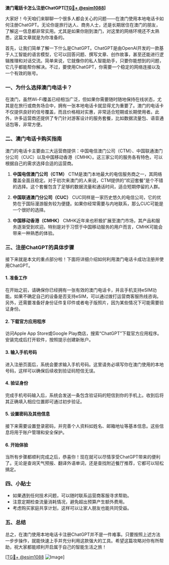 **澳门電話卡怎么注册ChatGPT[[TG💪+ @esim1088](https://t.me/s/esim1088)]**

大家好！今天咱们来聊聊一个很多人都会关心的问题——在澳门使用本地电话卡如何注册ChatGPT。无论你是旅行达人、商务人士，还是长期居住在澳门的朋友，了解这一信息都非常实用。尤其是如果你刚到澳门，对这里的网络环境还不太熟悉，这篇文章就是为你准备的。

首先，让我们简单了解一下什么是ChatGPT。ChatGPT是由OpenAI开发的一款基于人工智能的语言模型，它可以回答问题、撰写文章、创作故事，甚至还能进行逻辑推理和对话交流。简单来说，它就像你的私人智能助手，只要你能想到的问题，它几乎都能帮你解决。不过，要使用ChatGPT，你需要一个稳定的网络连接以及一个有效的账号。

### 一、为什么选择澳门电话卡？

在澳门，虽然Wi-Fi覆盖已经相当广泛，但如果你需要随时随地保持在线状态，尤其是在旅行或商务场合中，拥有一张本地电话卡就显得尤为重要了。澳门的电话卡不仅提供良好的信号覆盖，而且价格相对实惠，非常适合短期或长期使用者。此外，许多运营商还提供了专门针对游客设计的服务套餐，比如数据流量包、语音通话包等，非常方便。

### 二、澳门电话卡购买指南

澳门的电话卡主要由三大运营商提供：中国电信澳门公司（CTM）、中国联通澳门分公司（CUC）以及中国移动香港（CMHK）。这三家公司的服务各有特色，可以根据自己的需求选择合适的运营商。

1. **中国电信澳门公司（CTM）**
   CTM是澳门本地最大的电信服务商之一，其网络覆盖全面且稳定。对于初次来澳门的人来说，CTM提供的“欢迎套餐”是个不错的选择。这个套餐包含了足够的数据流量和通话时间，适合短期停留的人群。

2. **中国联通澳门分公司（CUC）**
   CUC同样是一家历史悠久的电信公司，它的优势在于国际漫游服务较为便捷。如果你经常需要与内地联系，那么CUC可能是一个很好的选择。

3. **中国移动香港（CMHK）**
   CMHK近年来也积极扩展至澳门市场，其产品和服务逐渐受到欢迎。特别是对于习惯于中国移动服务的用户而言，CMHK可能会带来一种熟悉的体验。

### 三、注册ChatGPT的具体步骤

接下来就是本文的重点部分啦！下面将详细介绍如何利用澳门电话卡成功注册并使用ChatGPT。

#### 1. 准备工作

在开始之前，请确保你已经拥有一张有效的澳门电话卡，并且手机支持eSIM功能。如果不确定自己的设备是否支持eSIM，可以通过拨打运营商客服热线咨询。另外，还需要准备好身份证件复印件或者电子版照片，因为某些情况下可能需要验证身份。

#### 2. 下载官方应用程序

访问Apple App Store或Google Play商店，搜索“ChatGPT”下载官方应用程序。安装完成后打开软件，按照提示创建新账户。

#### 3. 输入手机号码

进入注册页面后，系统会要求输入手机号码。这里请务必填写你在澳门使用的本地号码，这样可以确保后续收到验证码短信无误。

#### 4. 验证身份

完成手机号码输入后，系统会发送一条包含验证码的短信到你的手机上。收到后将其正确填入相应位置即可通过初步验证。

#### 5. 设置密码及其他信息

接下来需要设置登录密码，并完善个人资料如姓名、邮箱地址等基本信息。这些信息将用于账户管理和安全保护。

#### 6. 开始体验

当所有步骤都顺利完成之后，恭喜你！现在就可以尽情享受ChatGPT带来的便利了。无论是查询天气预报、翻译外语单词，还是查找附近餐厅推荐，它都可以轻松搞定。

### 四、小贴士

- 如果遇到任何技术问题，可以随时联系运营商客服寻求帮助。
- 注意定期检查流量消耗情况，避免超出预算产生额外费用。
- 考虑购买家庭共享计划，这样可以让家人朋友也能共同受益。

### 五、总结

总之，在澳门使用本地电话卡注册ChatGPT并不是一件难事。只要按照上述方法一步步操作，就能快速上手并充分利用这款强大的工具。希望这篇攻略对你有所帮助，祝大家都能顺利开启属于自己的智能生活之旅！

[[TG💪+ @esim1088](https://t.me/s/esim1088) ![Image](https://i.postimg.cc/4NQfJmqS/Snipaste-2025-05-13-00-14-12.png)]